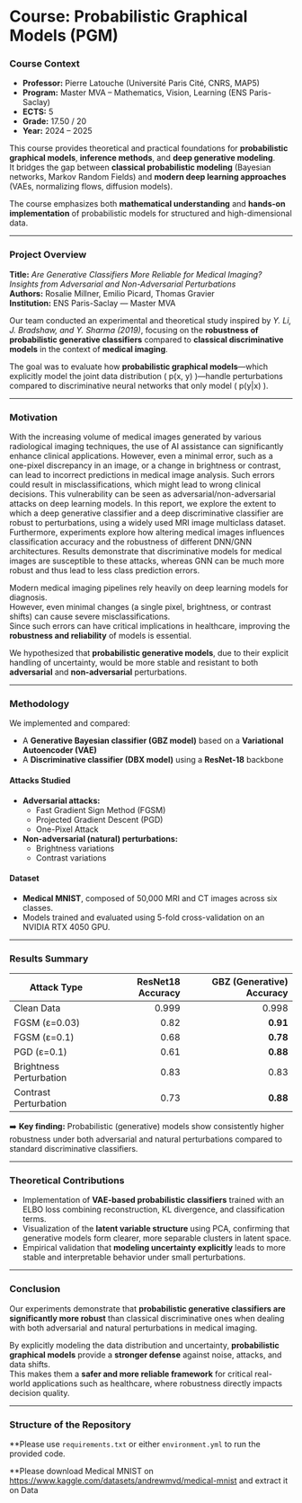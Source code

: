 # Course: Probabilistic Graphical Models (PGM)

### Course Context

- **Professor:** Pierre Latouche (Université Paris Cité, CNRS, MAP5)  
- **Program:** Master MVA – Mathematics, Vision, Learning (ENS Paris-Saclay)  
- **ECTS:** 5  
- **Grade:** 17.50 / 20  
- **Year:** 2024 – 2025  

This course provides theoretical and practical foundations for **probabilistic graphical models**, **inference methods**, and **deep generative modeling**.  
It bridges the gap between **classical probabilistic modeling** (Bayesian networks, Markov Random Fields) and **modern deep learning approaches** (VAEs, normalizing flows, diffusion models).  

The course emphasizes both **mathematical understanding** and **hands-on implementation** of probabilistic models for structured and high-dimensional data.

---

### Project Overview

**Title:** *Are Generative Classifiers More Reliable for Medical Imaging? Insights from Adversarial and Non-Adversarial Perturbations*  
**Authors:** Rosalie Millner, Emilio Picard, Thomas Gravier  
**Institution:** ENS Paris-Saclay — Master MVA  

Our team conducted an experimental and theoretical study inspired by *Y. Li, J. Bradshaw, and Y. Sharma (2019)*, focusing on the **robustness of probabilistic generative classifiers** compared to **classical discriminative models** in the context of **medical imaging**.

The goal was to evaluate how **probabilistic graphical models**—which explicitly model the joint data distribution \( p(x, y) \)—handle perturbations compared to discriminative neural networks that only model \( p(y|x) \).

---

### Motivation

With the increasing volume of medical images generated by various radiological imaging techniques, the use of AI assistance can significantly enhance clinical applications. However, even a minimal error, such as a one-pixel discrepancy in an image, or a change in brightness or contrast, can lead to incorrect predictions in medical image analysis. Such errors could result in misclassifications, which might lead to wrong clinical decisions. This vulnerability can be seen as adversarial/non-adversarial attacks on deep learning models. In this report, we explore the extent to which a deep generative classifier and a deep discriminative classifier are robust to perturbations, using a widely used MRI image multiclass dataset. Furthermore, experiments explore how altering medical images influences classification accuracy and the robustness of different DNN/GNN architectures. Results demonstrate that discriminative models for medical images are susceptible to these attacks, whereas GNN can be much more robust and thus lead to less class prediction errors.



Modern medical imaging pipelines rely heavily on deep learning models for diagnosis.  
However, even minimal changes (a single pixel, brightness, or contrast shifts) can cause severe misclassifications.  
Since such errors can have critical implications in healthcare, improving the **robustness and reliability** of models is essential.

We hypothesized that **probabilistic generative models**, due to their explicit handling of uncertainty, would be more stable and resistant to both **adversarial** and **non-adversarial** perturbations.

---

### Methodology

We implemented and compared:

- A **Generative Bayesian classifier (GBZ model)** based on a **Variational Autoencoder (VAE)**  
- A **Discriminative classifier (DBX model)** using a **ResNet-18** backbone  

#### Attacks Studied
- **Adversarial attacks:**
  - Fast Gradient Sign Method (FGSM)
  - Projected Gradient Descent (PGD)
  - One-Pixel Attack  
- **Non-adversarial (natural) perturbations:**
  - Brightness variations  
  - Contrast variations  

#### Dataset
- **Medical MNIST**, composed of 50,000 MRI and CT images across six classes.  
- Models trained and evaluated using 5-fold cross-validation on an NVIDIA RTX 4050 GPU.

---

### Results Summary

| Attack Type | ResNet18 Accuracy | GBZ (Generative) Accuracy |
|--------------|------------------:|--------------------------:|
| Clean Data | 0.999 | 0.998 |
| FGSM (ε=0.03) | 0.82 | **0.91** |
| FGSM (ε=0.1) | 0.68 | **0.78** |
| PGD (ε=0.1) | 0.61 | **0.88** |
| Brightness Perturbation | 0.83 | 0.83 |
| Contrast Perturbation | 0.73 | **0.88** |

➡️ **Key finding:** Probabilistic (generative) models show consistently higher robustness under both adversarial and natural perturbations compared to standard discriminative classifiers.

---

### Theoretical Contributions

- Implementation of **VAE-based probabilistic classifiers** trained with an ELBO loss combining reconstruction, KL divergence, and classification terms.  
- Visualization of the **latent variable structure** using PCA, confirming that generative models form clearer, more separable clusters in latent space.  
- Empirical validation that **modeling uncertainty explicitly** leads to more stable and interpretable behavior under small perturbations.

---

### Conclusion

Our experiments demonstrate that **probabilistic generative classifiers are significantly more robust** than classical discriminative ones when dealing with both adversarial and natural perturbations in medical imaging.  

By explicitly modeling the data distribution and uncertainty, **probabilistic graphical models** provide a **stronger defense** against noise, attacks, and data shifts.  
This makes them a **safer and more reliable framework** for critical real-world applications such as healthcare, where robustness directly impacts decision quality.

---

### Structure of the Repository



**Please use `requirements.txt` or either `environment.yml` to run the provided code.

**Please download Medical MNIST on https://www.kaggle.com/datasets/andrewmvd/medical-mnist and extract it on Data

